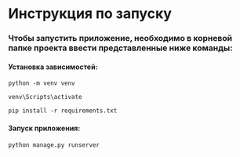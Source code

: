 # Инструкция по запуску
### Чтобы запустить приложение, необходимо в корневой папке проекта ввести представленные ниже команды:
#### Установка зависимостей:
```
python -m venv venv
```
```
venv\Scripts\activate
```
```
pip install -r requirements.txt
```
#### Запуск приложения:
```
python manage.py runserver
``` 
